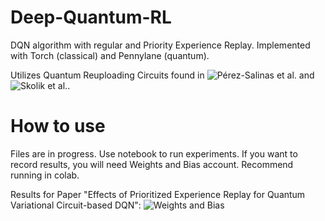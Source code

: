 # Deep-Quantum-RL

DQN algorithm with regular and Priority Experience Replay. Implemented with Torch (classical) and Pennylane (quantum).

Utilizes Quantum Reuploading Circuits found in ![Pérez-Salinas et al.](https://quantum-journal.org/papers/q-2020-02-06-226/) and 
![Skolik et al.](https://quantum-journal.org/papers/q-2022-05-24-720/).

# How to use

Files are in progress. Use notebook to run experiments. If you want to record results, you will need Weights and Bias account. Recommend running in colab.

Results for Paper "Effects of Prioritized Experience Replay for Quantum Variational Circuit-based DQN": ![Weights and Bias](https://wandb.ai/luthier-man/Quantum\%20RL\%20Publish)
